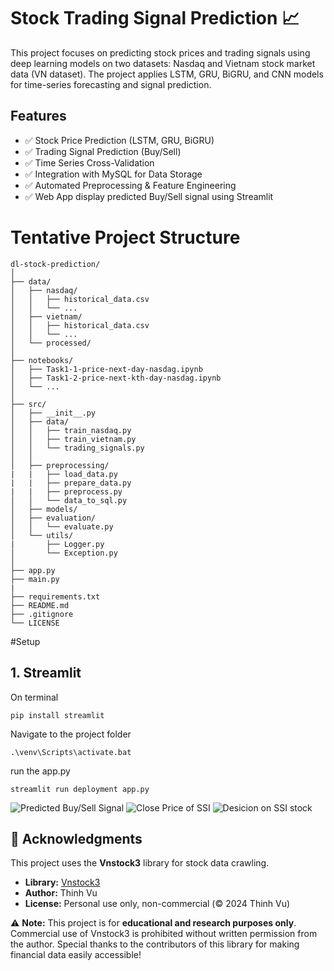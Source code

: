 # Stock Trading Signal Prediction 📈

This project focuses on predicting stock prices and trading signals using deep learning models on two datasets: Nasdaq and Vietnam stock market data (VN dataset). The project applies LSTM, GRU, BiGRU, and CNN models for time-series forecasting and signal prediction.

## Features
* ✅ Stock Price Prediction (LSTM, GRU, BiGRU)
* ✅ Trading Signal Prediction (Buy/Sell)
* ✅ Time Series Cross-Validation
* ✅ Integration with MySQL for Data Storage
* ✅ Automated Preprocessing & Feature Engineering
* ✅ Web App display predicted Buy/Sell signal using Streamlit


# Tentative Project Structure
```
dl-stock-prediction/
│
├── data/                  
│   ├── nasdaq/           
│   │   ├── historical_data.csv
│   │   └── ...          
│   ├── vietnam/          
│   │   ├── historical_data.csv
│   │   └── ...          
│   └── processed/        
│
├── notebooks/             
│   ├── Task1-1-price-next-day-nasdag.ipynb
│   ├── Task1-2-price-next-kth-day-nasdag.ipynb
│   └── ...
│
├── src/                  
│   ├── __init__.py        
│   ├── data/     
│   │   ├── train_nasdaq.py 
│   │   ├── train_vietnam.py 
│   │   └── trading_signals.py          
│   │     
│   ├── preprocessing/
|   |	├── load_data.py
|   |   ├── prepare_data.py   
|   |   ├── preprocess.py   
│   │   └── data_to_sql.py   
│   ├── models/            
│   ├── evaluation/        
│   │   └── evaluate.py    
│   └── utils/
|       ├── Logger.py 
│       └── Exception.py              
│
├── app.py
├── main.py
|
├── requirements.txt       
├── README.md              
├── .gitignore             
└── LICENSE                
```
#Setup
## 1. Streamlit
On terminal
```
pip install streamlit
```
Navigate to the project folder
```
.\venv\Scripts\activate.bat
```
run the app.py
```
streamlit run deployment app.py
```
![Predicted Buy/Sell Signal](https://github.com/user-attachments/assets/fbfacb3c-90e9-49fa-9eff-08c5c500eeb6)
![Close Price of SSI](https://github.com/user-attachments/assets/20eeed07-291c-45b8-a431-c739192544dd)
![Desicion on SSI stock](https://github.com/user-attachments/assets/d3dc9d1f-fdfc-44fe-b002-bad340fa6360)


## 📜 Acknowledgments
This project uses the **Vnstock3** library for stock data crawling.  
- **Library:** [Vnstock3](https://github.com/thinh-vu/vnstock)  
- **Author:** Thinh Vu  
- **License:** Personal use only, non-commercial (© 2024 Thinh Vu)  

⚠ **Note:** This project is for **educational and research purposes only**. Commercial use of Vnstock3 is prohibited without written permission from the author.
Special thanks to the contributors of this library for making financial data easily accessible!

